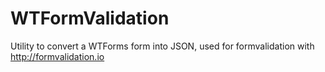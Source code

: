 # WTFormValidation
Utility to convert a WTForms form into JSON, used for formvalidation with http://formvalidation.io
